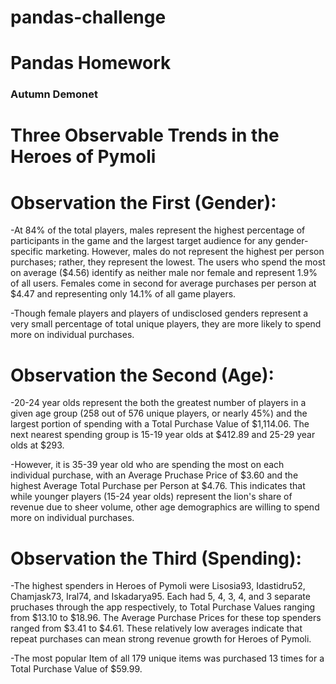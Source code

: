 # pandas-challenge
# Pandas Homework
### Autumn Demonet

# Three Observable Trends in the Heroes of Pymoli

# Observation the First (Gender):
-At 84% of the total players, males represent the highest percentage of participants in the game and the largest target audience for any gender-specific marketing. However, males do not represent the highest per person purchases; rather, they represent the lowest. The users who spend the most on average ($4.56) identify as neither male nor female and represent 1.9% of all users. Females come in second for average purchases per person at $4.47 and representing only 14.1% of all game players.

-Though female players and players of undisclosed genders represent a very small percentage of total unique players, they are more likely to spend more on individual purchases.

# Observation the Second (Age):
-20-24 year olds represent the both the greatest number of players in a given age group (258 out of 576 unique players, or nearly 45%) and the largest portion of spending with a Total Purchase Value of $1,114.06. The next nearest spending group is 15-19 year olds at $412.89 and 25-29 year olds at $293.

-However, it is 35-39 year old who are spending the most on each individual purchase, with an Average Pruchase Price of $3.60 and the highest Average Total Purchase per Person at $4.76. This indicates that while younger players (15-24 year olds) represent the lion's share of revenue due to sheer volume, other age demographics are willing to spend more on individual purchases.

# Observation the Third (Spending):
-The highest spenders in Heroes of Pymoli were Lisosia93, Idastidru52, Chamjask73, Iral74, and Iskadarya95. Each had 5, 4, 3, 4, and 3 separate pruchases through the app respectively, to Total Purchase Values ranging from $13.10 to $18.96. The Average Purchase Prices for these top spenders ranged from $3.41 to $4.61. These relatively low averages indicate that repeat purchases can mean strong revenue growth for Heroes of Pymoli.

-The most popular Item of all 179 unique items was purchased 13 times for a Total Purchase Value of $59.99.
